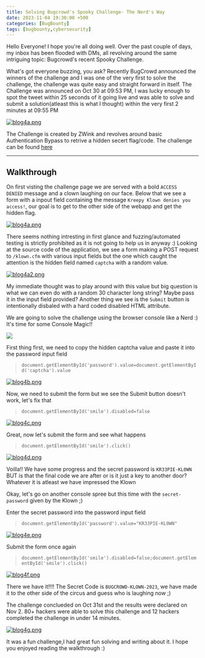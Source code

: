 ```yaml
---
title: Solving Bugcrowd's Spooky Challenge- The Nerd's Way
date: 2023-11-04 19:30:00 +500
categories: [BugBounty]
tags: [bugbounty,cybersecurity]    
---
```


Hello Everyone! I hope you're all doing well. Over the past couple of days, my inbox has been flooded with DMs, all revolving around the same intriguing topic: Bugcrowd's recent Spooky Challenge.

What's got everyone buzzing, you ask? Recently BugCrowd announced the winners of the challenge and I was one of the very first to solve the challenge, the challenge was quite easy and straight forward in itself.
The Challenge was announced on Oct 30 at 09:53 PM, I was lucky enough to spot the tweet within 25 seconds of it going live and was able to solve and submit a solution(atleast this is what I thought) within the very first 2 minutes at 09:55 PM

[![blog4a.png](https://i.postimg.cc/59vZdbY4/blog4a.png)](https://postimg.cc/23kHnp7M)

The Challenge is created by ZWink and revolves around basic Authentication Bypass to retrive a hidden secert flag/code. The challenge can be found [here](http://spooky.bugcrowd.zw.ink/klown.cfm)

---
## Walkthrough

On first visting the challenge page we are served with a bold ```ACCESS  DENIED``` message and a clown laughing on our face.
Below that we see a form with a inpout field containing the message ```Kreepy Klown denies you access!```, our goal is to get to the other side of the webapp and get the hidden flag.

[![blog4a.png](https://i.postimg.cc/59vZdbY4/blog4a.png)](https://postimg.cc/23kHnp7M)

There seems nothing intresting in first glance and fuzzing/automated testing is strictly prohibited as it is not going to help us in anyway :)
Looking at the source code of the application, we see a form making a POST request to ```/klown.cfm``` with various input fields but the one which caught the attention is the hidden field named ```captcha``` with a random value.

[![blog4a2.png](https://i.postimg.cc/BQL6Wfmp/blog4a2.png)](https://postimg.cc/LnSRfwKg)

My immediate thought was to play around with this value but big question is what we can even do with a random 30 character long string? Maybe pass it in the input field provided? Another thing we see is the ```Submit``` button is intentionally disbaled with a hard coded disabled HTML attribute.

We are going to solve the challenge using the browser console like a Nerd :) It's time for some Console Magic!! 

![](https://media.giphy.com/media/iBjylURwS9N9FCl8Dl/giphy.gif)

First thing first, we need to copy the hidden captcha value and paste it into the password input field 
>```document.getElementById('password').value=document.getElementById('captcha').value```

[![blog4b.png](https://i.postimg.cc/YC5S3Dk9/blog4b.png)](https://postimg.cc/BjCsZgj9)

Now, we need to submit the form but we see the Submit button doesn't work, let's fix that
>```document.getElementById('smile').disabled=false```

[![blog4c.png](https://i.postimg.cc/g2XJ3FCQ/blog4c.png)](https://postimg.cc/Js8MWg45)

Great, now let's submit the form and see what happens
>```document.getElementById('smile').click()```

[![blog4d.png](https://i.postimg.cc/MZ5vSY0P/blog4d.png)](https://postimg.cc/23qzdhKh)

Voilla!! We have some progress and the secret password is ```KR33PIE-KL0WN``` BUT is that the final code we are after or is it just a key to another door? Whatever it is atleast we have impressed the Klown 

Okay, let's go on another console spree but this time with the ```secret-password``` given by the Klown ;)

Enter the secret password into the password input field
>```document.getElementById('password').value="KR33PIE-KL0WN"```

[![blog4e.png](https://i.postimg.cc/BQwb8QV2/blog4e.png)](https://postimg.cc/SJCk3qqK)

Submit the form once again
>```document.getElementById('smile').disabled=false;document.getElementById('smile').click()```

[![blog4f.png](https://i.postimg.cc/3JwWJDnK/blog4f.png)](https://postimg.cc/SjwmgRB5)

There we have it!!!! The Secret Code is ```BUGCROWD-KLOWN-2023```, we have made it to the other side of the circus and guess who is laughing now ;)

The challenge conclueded on Oct 31st and the results were declared on Nov 2. 80+ hackers were able to solve this challenge and 12 hackers completed the challenge in under 14 minutes.

[![blog4g.png](https://i.postimg.cc/VvfvtSwW/blog4g.png)](https://postimg.cc/LYWmK8nJ)


It was a fun challenge,I had great fun solving and writing about it. I hope you enjoyed reading the walkthrough :)